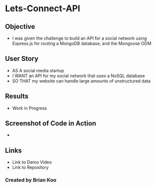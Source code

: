 # Lets-Connect-API

## Objective
- I was given the challenge to build an API for a social network using Express.js for routing a MongoDB database, and the Mongoose ODM

## User Story
- AS A social media startup
- I WANT an API for my social network that uses a NoSQL database
- SO THAT my website can handle large amounts of unstructured data

## Results
- Work in Progress

## Screenshot of Code in Action
-

## Links
- Link to Demo Video
- Link to Repository

### Created by Brian Koo
